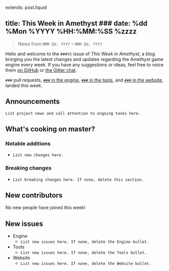 extends: post.liquid

title: This Week in Amethyst ###
date: %dd %Mon %YYYY %HH:%MM:%SS %zzzz
---

> News from `MMM DD, YYYY` – `MMM DD, YYYY`

Hello and welcome to the `###th` issue of *This Week in Amethyst*, a blog
bringing you the latest changes and updates regarding the Amethyst game engine
every week. If you have any suggestions or ideas, feel free to voice them
[on GitHub][gh] or [the Gitter chat][gc].

[gh]: https://github.com/amethyst/website
[gc]: https://gitter.im/orgs/amethyst/rooms

`###` pull requests, [`###` in the engine][ep], [`###` in the tools][tp], and
[`###` in the website][wp], landed this week.

[ep]: https://github.com/amethyst/amethyst/pulls?q=is:pr+closed:YYYY-MM-DD..YYYY-MM-DD
[tp]: https://github.com/amethyst/tools/pulls?q=is:pr+closed:YYYY-MM-DD..YYYY-MM-DD
[wp]: https://github.com/amethyst/website/pulls?q=is:pr+closed:YYYY-MM-DD..YYYY-MM-DD

## Announcements

`List project news and call attention to ongoing tasks here.`

## What's cooking on master?

### Notable additions

* `List new changes here.`

### Breaking changes

* `List breaking changes here. If none, delete this section.`

## New contributors

No new people have joined this week!

## New issues

* Engine
  * `List new issues here. If none, delete the Engine bullet.`
* Tools
  * `List new issues here. If none, delete the Tools bullet.`
* Website
  * `List new issues here. If none, delete the Website bullet.`
